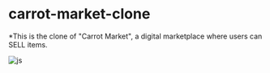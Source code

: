 # carrot-market-clone
*This is the clone of "Carrot Market", a digital marketplace where users can SELL items.

![js]([https://img.shields.io/badge/JavaScript-F7DF1E?style=for-the-badge&logo=JavaScript&logoColor=white](https://img.shields.io/badge/Python-3776AB?style=for-the-badge&logo=python&logoColor=white))


